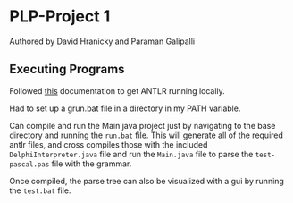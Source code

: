 # PLP-Project 1

Authored by David Hranicky and Paraman Galipalli

## Executing Programs

Followed [this](https://github.com/antlr/antlr4/blob/master/doc/getting-started.md) documentation to get ANTLR running locally.

Had to set up a grun.bat file in a directory in my PATH variable.

Can compile and run the Main.java project just by navigating to the base directory and running the `run.bat` file. This will generate all of the required antlr files, and cross compiles those with the included `DelphiInterpreter.java` file and run the `Main.java` file to parse the `test-pascal.pas` file with the grammar.

Once compiled, the parse tree can also be visualized with a gui by running the `test.bat` file.
